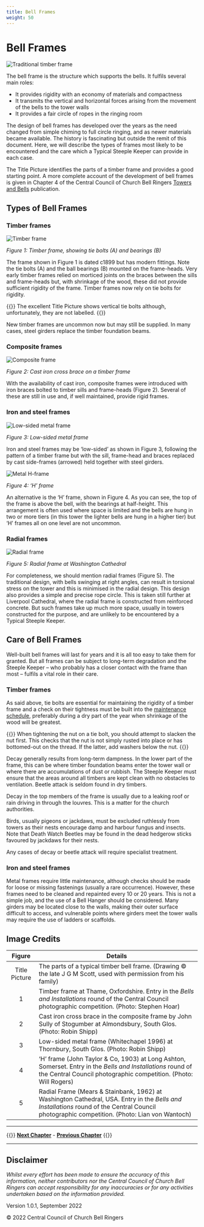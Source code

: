 ```yaml
---
title: Bell Frames
weight: 50
---
```


# Bell Frames

![Traditional timber frame](frames_title.jpg)

The bell frame is the structure which supports the bells. It  fulfils several main roles:

-  It provides rigidity with an economy of materials and compactness
-  It transmits the vertical and horizontal forces arising from the movement of the bells to the tower walls
-  It provides a fair circle of ropes in the ringing room

The design of bell frames has developed over the years as the need changed from simple chiming to full circle ringing, and as newer materials became available. The history is fascinating but outside the remit of this document. Here, we will describe the types of frames most likely to be encountered and the care which a Typical Steeple Keeper can provide in each case.

The Title Picture identifies the parts of a timber frame and provides a good starting point. A more complete account of the development of bell frames is given in Chapter 4 of the Central Council of Church Bell Ringers [Towers and Bells]( https://shop.cccbr.org.uk/product/towers-and-bells-handbook/) publication. 

## Types of Bell Frames

### Timber frames

![Timber frame](frames_fig-1.jpg)

*Figure 1: Timber frame, showing tie bolts (A) and bearings (B)*

The frame shown in Figure 1 is dated c1899 but has modern fittings. Note the tie bolts (A) and the ball bearings (B) mounted on the frame-heads. Very early timber frames relied on morticed joints on the braces between the sills and frame-heads but, with shrinkage of the wood, these did not provide sufficient rigidity of the frame. Timber frames now rely on tie bolts for rigidity.

{{<hint warning>}}
The excellent Title Picture shows vertical tie bolts although, unfortunately, they are not labelled.
{{</hint>}}

New timber frames are uncommon now but may still be supplied. In many cases, steel girders replace the timber foundation beams.

### Composite frames

![Composite frame](frames_fig-2.jpg)

*Figure 2: Cast iron cross brace on a timber frame*

With the availability of cast iron, composite frames were introduced with iron braces bolted to timber sills and frame-heads (Figure 2). Several of these are still in use and, if well maintained, provide rigid frames.

### Iron and steel frames

![Low-sided metal frame](frames_fig-3.jpg)

*Figure 3: Low-sided metal frame*

Iron and steel frames may be ‘low-sided’ as shown in Figure 3, following the pattern of a timber frame but with the sill, frame-head and braces replaced by cast side-frames (arrowed) held together with steel girders. 

![Metal H-frame](frames_fig-4.jpg)

*Figure 4: ‘H’ frame*

An alternative is the ‘H’ frame, shown in Figure 4. As you can see, the top of the frame is above the bell, with the bearings at half-height. This arrangement is often used where space is limited and the bells are hung in two or more tiers (in this tower the lighter bells are hung in a higher tier) but ‘H’ frames all on one level are not uncommon.

### Radial frames

![Radial frame](frames_fig-5.jpg)

*Figure 5: Radial frame at Washington Cathedral*

For completeness, we should mention radial frames (Figure 5). The traditional design, with bells swinging at right angles, can result in torsional stress on the tower and this is minimised in the radial design. This design also provides a simple and precise rope circle. This is taken still further at Liverpool Cathedral, where the radial frame is constructed from reinforced concrete. But such frames take up much more space, usually in towers constructed for the purpose, and are unlikely to be encountered by a Typical Steeple Keeper.

## Care of Bell Frames

Well-built bell frames will last for years and it is all too easy to take them for granted. But all frames can be subject to long-term degradation and the Steeple Keeper – who probably has a closer contact with the frame than most – fulfils a vital role in their care.

### Timber frames

As said above, tie bolts are essential for maintaining the rigidity of a timber frame and a check on their tightness must be built into the [maintenance schedule](../150-maintenance-schedule), preferably during a dry part of the year when shrinkage of the wood will be greatest.

{{<hint warning>}}
When tightening the nut on a tie bolt, you should attempt to slacken the nut first. This checks that the nut is not simply rusted into place or has bottomed-out on the thread. If the latter, add washers below the nut.
{{</hint>}}

Decay generally results from long-term dampness. In the lower part of the frame, this can be where timber foundation beams enter the tower wall or where there are accumulations of dust or rubbish. The Steeple Keeper must ensure that the areas around all timbers are kept clean with no obstacles to ventilation. Beetle attack is seldom found in dry timbers.

Decay in the top members of the frame is usually due to a leaking roof or rain driving in through the louvres. This is a matter for the church authorities.

Birds, usually pigeons or jackdaws, must be excluded ruthlessly from towers as their nests encourage damp and harbour fungus and insects. Note that Death Watch Beetles may be found in the dead hedgerow sticks favoured by jackdaws for their nests.

Any cases of decay or beetle attack will require specialist treatment. 

### Iron and steel frames

Metal frames require little maintenance, although checks should be made for loose or missing fastenings (usually a rare occurrence). However, these frames need to be cleaned and repainted every 10 or 20 years. This is not a simple job, and the use of a Bell Hanger should be considered. Many girders may be located close to the walls, making their outer surface difficult to access, and vulnerable points where girders meet the tower walls may require the use of ladders or scaffolds.

## Image Credits

| Figure | Details | 
| :---: | --- | 
| Title Picture | The parts of a typical timber bell frame. (Drawing © the late J G M Scott, used with permission from his family) |
| 1 | Timber frame at Thame, Oxfordshire. Entry in the *Bells and Installations* round of the Central Council photographic competition. (Photo: Stephen Hoar) |
| 2 | Cast iron cross brace in the composite frame by John Sully of Stogumber at Almondsbury, South Glos. (Photo: Robin Shipp) |
| 3 | Low-sided metal frame (Whitechapel 1996) at Thornbury, South Glos. (Photo: Robin Shipp) |
| 4 | ‘H’ frame (John Taylor & Co, 1903) at Long Ashton, Somerset. Entry in the *Bells and Installations* round of the Central Council photographic competition. (Photo: Will Rogers) |
| 5 | Radial Frame (Mears & Stainbank, 1962) at Washington Cathedral, USA. Entry in the *Bells and Installations* round of the Central Council photographic competition. (Photo: Lian von Wantoch) |

----

{{<hint info>}}
**[Next Chapter](../060-headstocks/)** - **[Previous Chapter](../040-health-and-safety/)**
{{</hint>}}

----

## Disclaimer
 
*Whilst every effort has been made to ensure the accuracy of this information, neither contributors nor the Central Council of Church Bell Ringers can accept responsibility for any inaccuracies or for any activities undertaken based on the information provided.*

Version 1.0.1, September 2022

© 2022 Central Council of Church Bell Ringers
